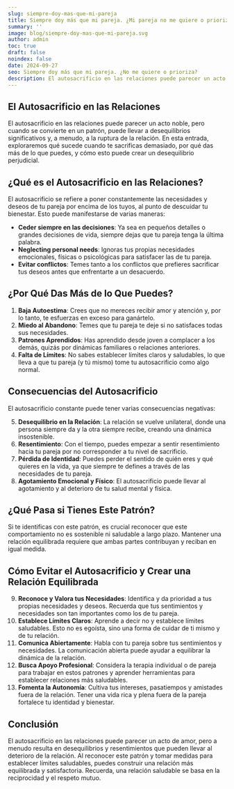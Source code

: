 ```yaml
---
slug: siempre-doy-mas-que-mi-pareja
title: Siempre doy más que mi pareja. ¿Mi pareja no me quiere o prioriza?
summary: ''
image: blog/siempre-doy-mas-que-mi-pareja.svg
author: admin
toc: true
draft: false
noindex: false
date: 2024-09-27
seo: Siempre doy más que mi pareja. ¿No me quiere o prioriza?
description: El autosacrificio en las relaciones puede parecer un acto noble, pero cuando se convierte en un patrón, puede llevar a desequilibrios significativos y…
---
```


## El Autosacrificio en las Relaciones

El autosacrificio en las relaciones puede parecer un acto noble, pero cuando se convierte en un patrón, puede llevar a desequilibrios significativos y, a menudo, a la ruptura de la relación. En esta entrada, exploraremos qué sucede cuando te sacrificas demasiado, por qué das más de lo que puedes, y cómo esto puede crear un desequilibrio perjudicial.

## ¿Qué es el Autosacrificio en las Relaciones?

El autosacrificio se refiere a poner constantemente las necesidades y deseos de tu pareja por encima de los tuyos, al punto de descuidar tu bienestar. Esto puede manifestarse de varias maneras:

- **Ceder siempre en las decisiones**: Ya sea en pequeños detalles o grandes decisiones de vida, siempre dejas que tu pareja tenga la última palabra.
- **Neglecting personal needs**: Ignoras tus propias necesidades emocionales, físicas o psicológicas para satisfacer las de tu pareja.
- **Evitar conflictos**: Temes tanto a los conflictos que prefieres sacrificar tus deseos antes que enfrentarte a un desacuerdo.

## ¿Por Qué Das Más de lo Que Puedes?

1. **Baja Autoestima**: Crees que no mereces recibir amor y atención y, por lo tanto, te esfuerzas en exceso para ganártelo.
2. **Miedo al Abandono**: Temes que tu pareja te deje si no satisfaces todas sus necesidades.
3. **Patrones Aprendidos**: Has aprendido desde joven a complacer a los demás, quizás por dinámicas familiares o relaciones anteriores.
4. **Falta de Límites**: No sabes establecer límites claros y saludables, lo que lleva a que tu pareja (y tú mismo) tome tu autosacrificio como algo normal.

## Consecuencias del Autosacrificio

El autosacrificio constante puede tener varias consecuencias negativas:

5. **Desequilibrio en la Relación**: La relación se vuelve unilateral, donde una persona siempre da y la otra siempre recibe, creando una dinámica insostenible.
6. **Resentimiento**: Con el tiempo, puedes empezar a sentir resentimiento hacia tu pareja por no corresponder a tu nivel de sacrificio.
7. **Pérdida de Identidad**: Puedes perder el sentido de quién eres y qué quieres en la vida, ya que siempre te defines a través de las necesidades de tu pareja.
8. **Agotamiento Emocional y Físico**: El autosacrificio puede llevar al agotamiento y al deterioro de tu salud mental y física.

## ¿Qué Pasa si Tienes Este Patrón?

Si te identificas con este patrón, es crucial reconocer que este comportamiento no es sostenible ni saludable a largo plazo. Mantener una relación equilibrada requiere que ambas partes contribuyan y reciban en igual medida.

## Cómo Evitar el Autosacrificio y Crear una Relación Equilibrada

9. **Reconoce y Valora tus Necesidades**: Identifica y da prioridad a tus propias necesidades y deseos. Recuerda que tus sentimientos y necesidades son tan importantes como los de tu pareja.
10. **Establece Límites Claros**: Aprende a decir no y establece límites saludables. Esto no es egoísta, sino una forma de cuidar de ti mismo y de tu relación.
11. **Comunica Abiertamente**: Habla con tu pareja sobre tus sentimientos y necesidades. La comunicación abierta puede ayudar a equilibrar la dinámica de la relación.
12. **Busca Apoyo Profesional**: Considera la terapia individual o de pareja para trabajar en estos patrones y aprender herramientas para establecer relaciones más saludables.
13. **Fomenta la Autonomía**: Cultiva tus intereses, pasatiempos y amistades fuera de la relación. Tener una vida rica y plena fuera de la pareja fortalece tu identidad y bienestar.

## Conclusión

El autosacrificio en las relaciones puede parecer un acto de amor, pero a menudo resulta en desequilibrios y resentimientos que pueden llevar al deterioro de la relación. Al reconocer este patrón y tomar medidas para establecer límites saludables, puedes construir una relación más equilibrada y satisfactoria. Recuerda, una relación saludable se basa en la reciprocidad y el respeto mutuo.
